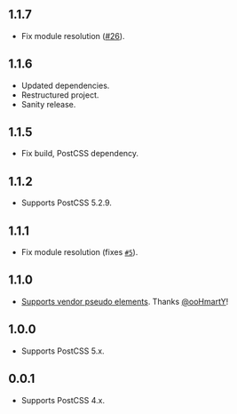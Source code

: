 ## 1.1.7
- Fix module resolution ([#26](https://github.com/jedmao/postcss-nested-props/pull/26)).

## 1.1.6
- Updated dependencies.
- Restructured project.
- Sanity release.

## 1.1.5
- Fix build, PostCSS dependency.

## 1.1.2
- Supports PostCSS 5.2.9.

## 1.1.1
- Fix module resolution (fixes [`#5`](https://github.com/jedmao/postcss-nested-props/issues/5)).

## 1.1.0
- [Supports vendor pseudo elements](https://github.com/jedmao/postcss-nested-props/pull/4). Thanks [@ooHmartY](https://github.com/ooHmartY)!

## 1.0.0
- Supports PostCSS 5.x.

## 0.0.1
- Supports PostCSS 4.x.
